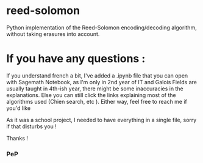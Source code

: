 # reed-solomon
Python implementation of the Reed-Solomon encoding/decoding algorithm, without taking erasures into account.


# If you have any questions : 
If you understand french a bit, I've added a .ipynb file that you can open with Sagemath Notebook, as I'm only in 2nd year of IT and Galois Fields are usually taught in 4th-ish year, there might be some inaccuracies in the explanations.
Else you can still click the links explaining most of the algorithms used (Chien search, etc ).
Either way, feel free to reach me if you'd like

As it was a school project, I needed to have everything in a single file, sorry if that disturbs you !

Thanks !
### PeP
